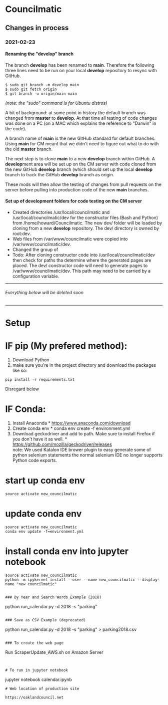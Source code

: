 # Councilmatic
## Changes in process
### 2021-02-23
#### Renaming the "develop" branch

The branch **develop** has been renamed to **main**.  Therefore the following three lines need to be run on your local **develop** repository to resync with GitHub.

```
$ sudo git branch -m develop main
$ sudo git fetch origin
$ git branch -u origin/main main
```

*(note: the "sudo" command is for Ubuntu distros)*

A bit of background: at some point in history the default branch was changed from **master** to **develop**.  At that time all testing of code changes was done on a PC (on a MAC which explains the reference to "Darwin" in the code).

A branch name of **main** is the new GitHub standard for default branches.  Using **main** for CM meant that we didn't need to figure out what to do with the old **master** branch.

The next step is to clone **main** to a new **develop** branch within GitHub.  A **develop**ment area will be set up on the CM server with code cloned from the new GitHub **develop** branch (which should set up the local **develop** branch to track the GitHub **develop** branch as origin.

These mods will then allow the testing of changes from pull requests on the server before pulling into production code of the new **main** branches.

#### Set up of development folders for code testing on the CM server

* Created directories /usr/local/councilmatic and /usr/local/councilmatic/dev for the constructor files (Bash and Python) from /home/howard/Councilmatic. The new dev/ folder will be loaded by cloning from a new **develop** repository. The dev/ directory is owned by root:dev.
* Web files from /var/www/councilmatic were copied into /var/www/councilmatic/dev.
* Changed the group of 
* Todo: After cloning constructor code into /usr/local/councilmatic/dev then check for paths tha determine where the generated pages are placed.  The dev/ constructor code will need to generate pages to /var/www/councilmatic/dev. This path may need to be carried by a configuration variable.

------
###### Everything below will be deleted soon
------

# Setup
# 
# IF pip (My prefered method):
  1. Download Python
  2. make sure you're in the project directory
     and download the packages like so:
  ```
  pip install -r requirements.txt
  ```

  Disregard below
# IF Conda:

  1. Install Anaconda 
    * https://www.anaconda.com/download
  2. Create conda env
    * conda env create -f environment.yml
  3. Download geckodriver and add to path. Make sure to install Firefox if you don't have it as well.
    * https://github.com/mozilla/geckodriver/releases
    <br>
  note: We used Katalon IDE brower plugin to easy generate some of python selenium statements the normal selenium IDE no longer supports Python code exports.
    
  # start up conda env
  ```
  source activate new_councilmatic
  ```

  # update conda env
  ```
  source activate new_councilmatic
  conda env update -f=environment.yml
  ```

  # install conda env into jupyter notebook
  ```
  source activate new_councilmatic
  python -m ipykernel install --user --name new_councilmatic --display-name "new councilmatic"
  ```


  ```

### By Year and Search Words Example (2018)

```
python run_calendar.py -d 2018 -s "parking"
```

### Save as CSV Example (deprecated)

```
python run_calendar.py -d 2018 -s "parking" > parking2018.csv
```

### To create the web page

```
Run ScraperUpdate_AWS.sh on Amazon Server
```


# To run in jupyter notebook
```
jupyter notebook calendar.ipynb
```
# Web location of production site

https://oaklandcouncil.net


